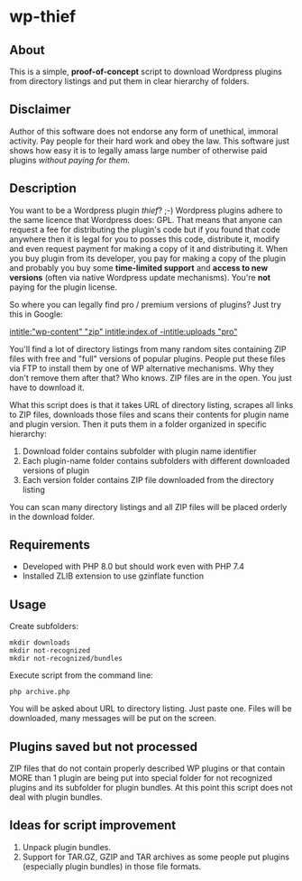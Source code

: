 # wp-thief

## About

This is a simple, **proof-of-concept** script to download Wordpress plugins from directory listings and put them in clear hierarchy of folders.

## Disclaimer

Author of this software does not endorse any form of unethical, immoral activity. Pay people for their hard work and obey the law. This software just shows how easy it is to legally amass large number of otherwise paid plugins *without paying for them*.

## Description

 You want to be a Wordpress plugin *thief*? ;-) Wordpress plugins adhere to the same licence that Wordpress does: GPL. That means that anyone can request a fee for distributing the plugin's code but if you found that code anywhere then it is legal for you to posses this code, distribute it, modify and even request payment for making a copy of it and distributing it. When you buy plugin from its developer, you pay for making a copy of the plugin and probably you buy some **time-limited support** and **access to new versions** (often via native Wordpress update mechanisms). You're **not** paying for the plugin license.

So where you can legally find pro / premium versions of plugins? Just try this in Google:

[intitle:"wp-content" "zip" intitle:index.of -intitle:uploads "pro"](https://www.google.com/search?q=intitle:%22wp-content%22+%22zip%22+intitle:index.of+-intitle:uploads+%22pro%22)

You'll find a lot of directory listings from many random sites containing ZIP files with free and "full" versions of popular plugins. People put these files via FTP to install them by one of WP alternative mechanisms. Why they don't remove them after that? Who knows. ZIP files are in the open. You just have to download it.

What this script does is that it takes URL of directory listing, scrapes all links to ZIP files, downloads those files and scans their contents for plugin name and plugin version. Then it puts them in a folder organized in specific hierarchy:

1. Download folder contains subfolder with plugin name identifier
2. Each plugin-name folder contains subfolders with different downloaded versions of plugin
3. Each version folder contains ZIP file downloaded from the directory listing

You can scan many directory listings and all ZIP files will be placed orderly in the download folder.

## Requirements

* Developed with PHP 8.0 but should work even with PHP 7.4
* Installed ZLIB extension to use gzinflate function

## Usage

Create subfolders:
```
mkdir downloads
mkdir not-recognized
mkdir not-recognized/bundles
```

Execute script from the command line:
```
php archive.php
```

You will be asked about URL to directory listing. Just paste one. Files will be downloaded, many messages will be put on the screen. 

## Plugins saved but not processed

ZIP files that do not contain properly described WP plugins or that contain MORE than 1 plugin are being put into special folder for not recognized plugins and its subfolder for plugin bundles. At this point this script does not deal with plugin bundles.

## Ideas for script improvement

1. Unpack plugin bundles.
1. Support for TAR.GZ, GZIP and TAR archives as some people put plugins (especially plugin bundles) in those file formats.